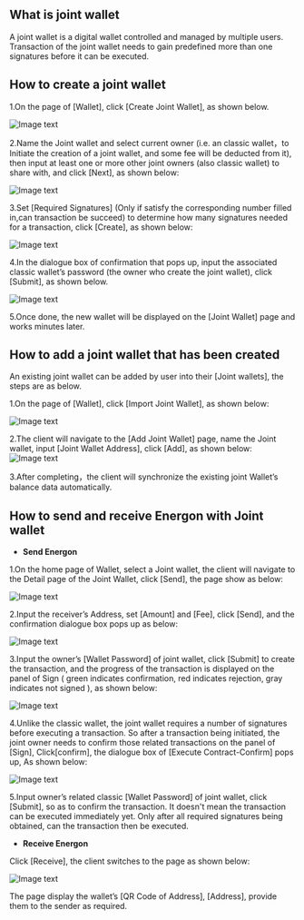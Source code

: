 ## What is joint wallet
 A joint wallet is a digital wallet controlled and managed by multiple users. Transaction of the joint wallet needs to gain predefined more than one signatures before it can be executed.

## How to create a joint wallet

1.On the page of [Wallet], click [Create Joint Wallet], as shown below.

![Image text](image/Swallet_creation.png)

2.Name the Joint wallet and select current owner (i.e. an classic wallet，to Initiate the creation of a joint wallet, and some fee will be deducted from it), then input at least one or more other joint owners (also classic wallet) to share with, and click [Next], as shown below:

![Image text](image/Swallet_info_input.png)

3.Set [Required Signatures] (Only if satisfy the corresponding number filled in,can  transaction be succeed) to determine how many signatures needed for a transaction, click [Create], as shown below:

![Image text](image/Sign_NO.png)

4.In the dialogue box of confirmation that pops up, input the associated classic wallet’s password (the owner who create the joint wallet), click [Submit], as shown below.

![Image text](image/Send_confirm_Swallet1.png)

5.Once done, the new wallet will be displayed on the [Joint Wallet] page and works minutes later.

## How to add a joint wallet that has been created
An existing joint wallet can be added by user into their [Joint wallets], the steps are as below.

1.On the page of [Wallet], click [Import Joint Wallet], as shown below:

![Image text](image/Add_Swallet.png)

2.The client will navigate to the [Add Joint Wallet] page, name the Joint wallet, input [Joint Wallet Address], click [Add], as shown below:
   ![Image text](image/Input_info_added_Swallet.png)

3.After completing，the client will synchronize the existing joint Wallet’s balance data automatically.


## How to send and receive Energon with Joint wallet

+ **Send Energon**

1.On the home page of Wallet, select a Joint wallet, the client will navigate to the Detail page of the Joint Wallet, click [Send], the page show as below:

![Image text](image/Send_Swallet.png)

2.Input the receiver’s Address, set [Amount] and [Fee], click [Send], and the confirmation dialogue box pops up as below:

![Image text](image/Send_confirm_Swallet2.png)

3.Input the owner’s [Wallet Password] of joint wallet, click [Submit] to create the transaction, and the progress of the transaction is displayed on the panel of Sign ( green indicates confirmation, red indicates rejection, gray indicates not  signed ), as shown below:

![Image text](image/Transaction_to_be_confirmed_Swallet1.png)

4.Unlike the classic wallet, the joint wallet requires a number of signatures before executing a transaction. So after a transaction being initiated, the joint owner needs to confirm those related transactions on the panel of [Sign], Click[confirm], the dialogue box of [Execute Contract-Confirm] pops up, As shown below:

![Image text](image/Execute_contract_Swallet_confirm.png)

5.Input owner’s related classic [Wallet Password] of joint wallet, click [Submit], so as to confirm the transaction. It doesn't mean the transaction can be executed immediately yet. Only after all required signatures being obtained, can the transaction then be executed.

+ **Receive Energon**

Click [Receive], the client switches to the page as shown below:

![Image text](image/QR_code_Swallet.png)

The page display the wallet’s [QR Code of Address], [Address], provide them to the sender as required.

